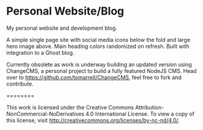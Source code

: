Personal Website/Blog
============

My personal website and development blog.

A simple single page site with social media icons below the fold and large hero image above. Main heading colors randomized on refresh. Built with integration to a Ghost blog.

Currently obsolete as work is underway building an updated version using ChangeCMS, a personal project to build a fully featured NodeJS CMS. Head over to https://github.com/tomarrell/ChangeCMS, feel free to fork and contribute.

========

This work is licensed under the Creative Commons Attribution-NonCommercial-NoDerivatives 4.0 International License. To view a copy of this license, visit http://creativecommons.org/licenses/by-nc-nd/4.0/.
